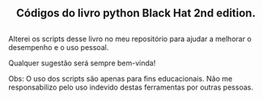 <div align="center">
<h2>Códigos do livro python Black Hat 2nd edition.<h2>
</div>

Alterei os scripts desse livro no meu repositório para ajudar a melhorar o desempenho e o uso pessoal.

Qualquer sugestão será sempre bem-vinda!

Obs: O uso dos scripts são apenas para fins educacionais. Não me responsabilizo pelo uso indevido destas ferramentas por outras pessoas. 